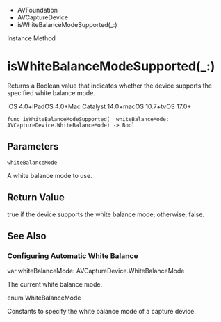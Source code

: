 

- AVFoundation
- AVCaptureDevice
-  isWhiteBalanceModeSupported(\_:) 

Instance Method

# isWhiteBalanceModeSupported(\_:)

Returns a Boolean value that indicates whether the device supports the specified white balance mode.

iOS 4.0+iPadOS 4.0+Mac Catalyst 14.0+macOS 10.7+tvOS 17.0+

``` source
func isWhiteBalanceModeSupported(_ whiteBalanceMode: AVCaptureDevice.WhiteBalanceMode) -> Bool
```

## Parameters 

`whiteBalanceMode`  

A white balance mode to use.

## Return Value

true if the device supports the white balance mode; otherwise, false.

## See Also

### Configuring Automatic White Balance

var whiteBalanceMode: AVCaptureDevice.WhiteBalanceMode

The current white balance mode.

enum WhiteBalanceMode

Constants to specify the white balance mode of a capture device.

